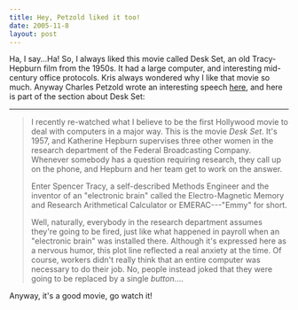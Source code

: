 ```yaml
---
title: Hey, Petzold liked it too!
date: 2005-11-8
layout: post
---
```


Ha, I say...Ha! So, I always liked this movie called Desk Set,
an old Tracy-Hepburn film from the 1950s. It had a large computer, and
interesting mid-century office protocols. Kris always wondered why I like
that movie so much. Anyway Charles Petzold wrote an interesting speech
[here](http://charlespetzold.com/etc/DoesVisualStudioRotTheMind.html), and here is part of the section about Desk Set:
  
---

>   
> I recently re-watched what I believe to be the first Hollywood movie to
> deal with computers in a major way. This is the movie _Desk Set_. It's
> 1957, and Katherine Hepburn supervises three other women in the research
> department of the Federal Broadcasting Company. Whenever somebody has a
> question requiring research, they call up on the phone, and Hepburn and
> her team get to work on the answer.
> 
> Enter Spencer Tracy, a self-described Methods Engineer and the inventor
> of an "electronic brain" called the Electro-Magnetic Memory and Research
> Arithmetical Calculator or EMERAC---"Emmy" for short.
> 
> Well, naturally, everybody in the research department assumes they're
> going to be fired, just like what happened in payroll when an "electronic
> brain" was installed there. Although it's expressed here as a nervous humor,
> this plot line reflected a real anxiety at the time. Of course, workers
> didn't really think that an entire computer was necessary to do their job.
> No, people instead joked that they were going to be replaced by a single _button_....
>   
> 

  
Anyway, it's a good movie, go watch it!
